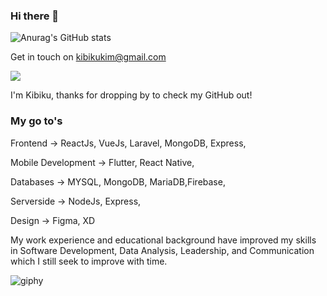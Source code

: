 ### Hi there 👋


![Anurag's GitHub stats](https://github-readme-stats.vercel.app/api?username=briankibiku&show_icons=true&theme=radical) 

Get in touch on kibikukim@gmail.com

![](https://visitor-badge.glitch.me/badge?page_id=briankibiku.briankibiku)

I'm Kibiku, thanks for dropping by to check my GitHub out!

### My go to's

Frontend -> ReactJs, VueJs, Laravel, MongoDB, Express,

Mobile Development -> Flutter, React Native,

Databases -> MYSQL, MongoDB, MariaDB,Firebase,

Serverside -> NodeJs, Express,

Design -> Figma, XD

My work experience and educational background have improved my skills in Software Development, Data Analysis, Leadership, and Communication which I still seek to improve with time.

![giphy](https://user-images.githubusercontent.com/10972674/177987735-e26fa876-45be-4158-a047-8c3f10cd0323.gif)

<!--
**briankibiku/briankibiku** is a ✨ _special_ ✨ repository because its `README.md` (this file) appears on your GitHub profile.

Here are some ideas to get you started:

- 🔭 I’m currently working on ...
- 🌱 I’m currently learning ...
- 👯 I’m looking to collaborate on ...
- 🤔 I’m looking for help with ...
- 💬 Ask me about ...
- 📫 How to reach me: ...
- 😄 Pronouns: ...
- ⚡ Fun fact: ...
-->
